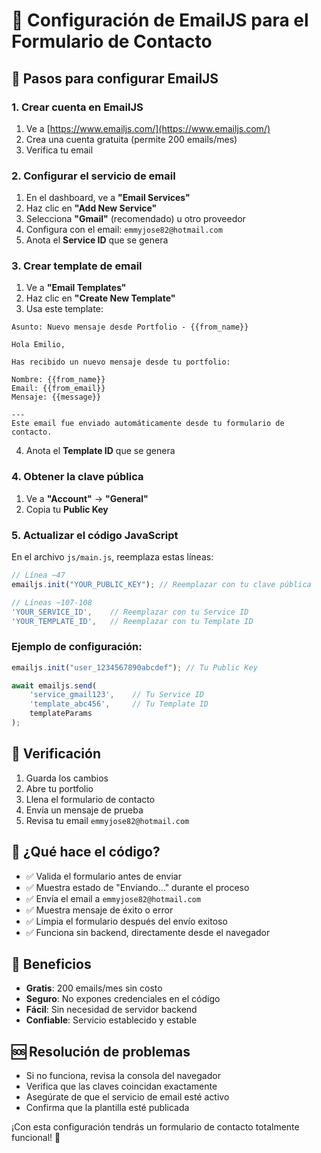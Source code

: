 # 📧 Configuración de EmailJS para el Formulario de Contacto

## 🚀 Pasos para configurar EmailJS

### 1. Crear cuenta en EmailJS
1. Ve a [https://www.emailjs.com/](https://www.emailjs.com/)
2. Crea una cuenta gratuita (permite 200 emails/mes)
3. Verifica tu email

### 2. Configurar el servicio de email
1. En el dashboard, ve a **"Email Services"**
2. Haz clic en **"Add New Service"**
3. Selecciona **"Gmail"** (recomendado) u otro proveedor
4. Configura con el email: `emmyjose82@hotmail.com`
5. Anota el **Service ID** que se genera

### 3. Crear template de email
1. Ve a **"Email Templates"**
2. Haz clic en **"Create New Template"**
3. Usa este template:

```
Asunto: Nuevo mensaje desde Portfolio - {{from_name}}

Hola Emilio,

Has recibido un nuevo mensaje desde tu portfolio:

Nombre: {{from_name}}
Email: {{from_email}}
Mensaje: {{message}}

---
Este email fue enviado automáticamente desde tu formulario de contacto.
```

4. Anota el **Template ID** que se genera

### 4. Obtener la clave pública
1. Ve a **"Account"** → **"General"**
2. Copia tu **Public Key**

### 5. Actualizar el código JavaScript
En el archivo `js/main.js`, reemplaza estas líneas:

```javascript
// Línea ~47
emailjs.init("YOUR_PUBLIC_KEY"); // Reemplazar con tu clave pública

// Líneas ~107-108
'YOUR_SERVICE_ID',    // Reemplazar con tu Service ID
'YOUR_TEMPLATE_ID',   // Reemplazar con tu Template ID
```

### Ejemplo de configuración:
```javascript
emailjs.init("user_1234567890abcdef"); // Tu Public Key

await emailjs.send(
    'service_gmail123',    // Tu Service ID
    'template_abc456',     // Tu Template ID
    templateParams
);
```

## 🔧 Verificación
1. Guarda los cambios
2. Abre tu portfolio
3. Llena el formulario de contacto
4. Envía un mensaje de prueba
5. Revisa tu email `emmyjose82@hotmail.com`

## 🎯 ¿Qué hace el código?
- ✅ Valida el formulario antes de enviar
- ✅ Muestra estado de "Enviando..." durante el proceso
- ✅ Envía el email a `emmyjose82@hotmail.com`
- ✅ Muestra mensaje de éxito o error
- ✅ Limpia el formulario después del envío exitoso
- ✅ Funciona sin backend, directamente desde el navegador

## 📱 Beneficios
- **Gratis**: 200 emails/mes sin costo
- **Seguro**: No expones credenciales en el código
- **Fácil**: Sin necesidad de servidor backend
- **Confiable**: Servicio establecido y estable

## 🆘 Resolución de problemas
- Si no funciona, revisa la consola del navegador
- Verifica que las claves coincidan exactamente
- Asegúrate de que el servicio de email esté activo
- Confirma que la plantilla esté publicada

¡Con esta configuración tendrás un formulario de contacto totalmente funcional! 🚀 